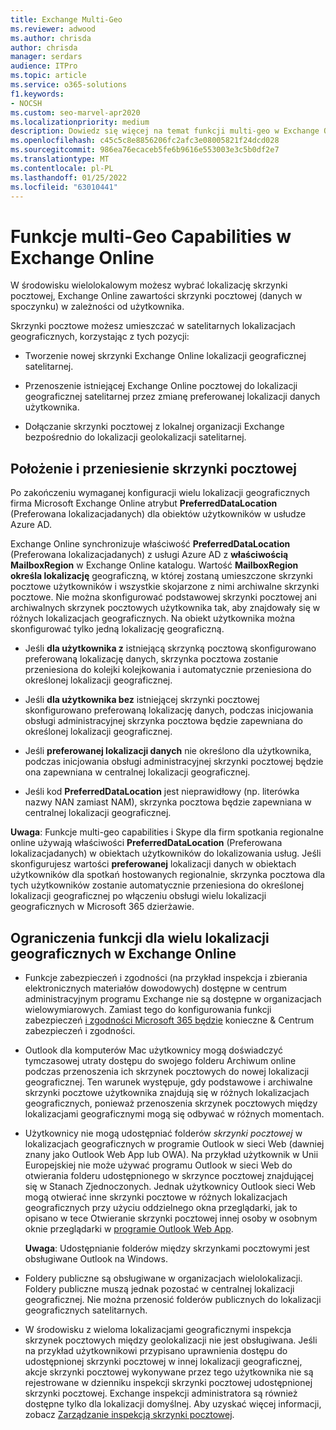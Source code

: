 ```yaml
---
title: Exchange Multi-Geo
ms.reviewer: adwood
ms.author: chrisda
author: chrisda
manager: serdars
audience: ITPro
ms.topic: article
ms.service: o365-solutions
f1.keywords:
- NOCSH
ms.custom: seo-marvel-apr2020
ms.localizationpriority: medium
description: Dowiedz się więcej na temat funkcji multi-geo w Exchange Online, takich jak ograniczenia funkcji i rozmieszczenie skrzynek pocztowych.
ms.openlocfilehash: c45c5c8e8856206fc2afc3e08005821f24dcd028
ms.sourcegitcommit: 986ea76ecaceb5fe6b9616e553003e3c5b0df2e7
ms.translationtype: MT
ms.contentlocale: pl-PL
ms.lasthandoff: 01/25/2022
ms.locfileid: "63010441"
---
```

# <a name="multi-geo-capabilities-in-exchange-online"></a>Funkcje multi-Geo Capabilities w Exchange Online

W środowisku wielolokalowym możesz wybrać lokalizację skrzynki pocztowej, Exchange Online zawartości skrzynki pocztowej (danych w spoczynku) w zależności od użytkownika.

Skrzynki pocztowe możesz umieszczać w satelitarnych lokalizacjach geograficznych, korzystając z tych pozycji:

- Tworzenie nowej skrzynki Exchange Online lokalizacji geograficznej satelitarnej.

- Przenoszenie istniejącej Exchange Online pocztowej do lokalizacji geograficznej satelitarnej przez zmianę preferowanej lokalizacji danych użytkownika.

- Dołączanie skrzynki pocztowej z lokalnej organizacji Exchange bezpośrednio do lokalizacji geolokalizacji satelitarnej.

## <a name="mailbox-placement-and-moves"></a>Położenie i przeniesienie skrzynki pocztowej

Po zakończeniu wymaganej konfiguracji wielu lokalizacji geograficznych firma Microsoft Exchange Online atrybut **PreferredDataLocation** (Preferowana lokalizacjadanych) dla obiektów użytkowników w usłudze Azure AD.

Exchange Online synchronizuje właściwość **PreferredDataLocation** (Preferowana lokalizacjadanych) z usługi Azure AD z **właściwością MailboxRegion** w Exchange Online katalogu. Wartość **MailboxRegion określa lokalizację** geograficzną, w której zostaną umieszczone skrzynki pocztowe użytkowników i wszystkie skojarzone z nimi archiwalne skrzynki pocztowe. Nie można skonfigurować podstawowej skrzynki pocztowej ani archiwalnych skrzynek pocztowych użytkownika tak, aby znajdowały się w różnych lokalizacjach geograficznych. Na obiekt użytkownika można skonfigurować tylko jedną lokalizację geograficzną.

- Jeśli **dla użytkownika z** istniejącą skrzynką pocztową skonfigurowano preferowaną lokalizację danych, skrzynka pocztowa zostanie przeniesiona do kolejki kolejkowania i automatycznie przeniesiona do określonej lokalizacji geograficznej.

- Jeśli **dla użytkownika bez** istniejącej skrzynki pocztowej skonfigurowano preferowaną lokalizację danych, podczas inicjowania obsługi administracyjnej skrzynka pocztowa będzie zapewniana do określonej lokalizacji geograficznej.

- Jeśli **preferowanej lokalizacji danych** nie określono dla użytkownika, podczas inicjowania obsługi administracyjnej skrzynki pocztowej będzie ona zapewniana w centralnej lokalizacji geograficznej.

- Jeśli kod **PreferredDataLocation** jest nieprawidłowy (np. literówka nazwy NAN zamiast NAM), skrzynka pocztowa będzie zapewniana w centralnej lokalizacji geograficznej.

**Uwaga**: Funkcje multi-geo capabilities i Skype dla firm spotkania regionalne online używają właściwości **PreferredDataLocation** (Preferowana lokalizacjadanych) w obiektach użytkowników do lokalizowania usług. Jeśli skonfigurujesz wartości **preferowanej** lokalizacji danych w obiektach użytkowników dla spotkań hostowanych regionalnie, skrzynka pocztowa dla tych użytkowników zostanie automatycznie przeniesiona do określonej lokalizacji geograficznej po włączeniu obsługi wielu lokalizacji geograficznych w Microsoft 365 dzierżawie.

## <a name="feature-limitations-for-multi-geo-in-exchange-online"></a>Ograniczenia funkcji dla wielu lokalizacji geograficznych w Exchange Online

- Funkcje zabezpieczeń i zgodności (na przykład inspekcja i zbierania elektronicznych materiałów dowodowych) dostępne w centrum administracyjnym programu Exchange nie są dostępne w organizacjach wielowymiarowych. Zamiast tego do konfigurowania funkcji zabezpieczeń [i zgodności Microsoft 365 będzie](https://support.office.com/article/7e696a40-b86b-4a20-afcc-559218b7b1b8) konieczne & Centrum zabezpieczeń i zgodności.

- Outlook dla komputerów Mac użytkownicy mogą doświadczyć tymczasowej utraty dostępu do swojego folderu Archiwum online podczas przenoszenia ich skrzynek pocztowych do nowej lokalizacji geograficznej. Ten warunek występuje, gdy podstawowe i archiwalne skrzynki pocztowe użytkownika znajdują się w różnych lokalizacjach geograficznych, ponieważ przenoszenia skrzynek pocztowych między lokalizacjami geograficznymi mogą się odbywać w różnych momentach.

- Użytkownicy nie mogą udostępniać folderów *skrzynki pocztowej* w lokalizacjach geograficznych w programie Outlook w sieci Web (dawniej znany jako Outlook Web App lub OWA). Na przykład użytkownik w Unii Europejskiej nie może używać programu Outlook w sieci Web do otwierania folderu udostępnionego w skrzynce pocztowej znajdującej się w Stanach Zjednoczonych. Jednak użytkownicy Outlook sieci Web mogą otwierać inne skrzynki  pocztowe w różnych lokalizacjach geograficznych przy użyciu oddzielnego okna przeglądarki, jak to opisano w tece Otwieranie skrzynki pocztowej innej osoby w osobnym oknie przeglądarki w [programie Outlook Web App](https://support.office.com/article/A909AD30-E413-40B5-A487-0EA70B763081#__toc372210362).

  **Uwaga**: Udostępnianie folderów między skrzynkami pocztowymi jest obsługiwane Outlook na Windows.

- Foldery publiczne są obsługiwane w organizacjach wielolokalizacji. Foldery publiczne muszą jednak pozostać w centralnej lokalizacji geograficznej. Nie można przenosić folderów publicznych do lokalizacji geograficznych satelitarnych.

- W środowisku z wieloma lokalizacjami geograficznymi inspekcja skrzynek pocztowych między geolokalizacji nie jest obsługiwana. Jeśli na przykład użytkownikowi przypisano uprawnienia dostępu do udostępnionej skrzynki pocztowej w innej lokalizacji geograficznej, akcje skrzynki pocztowej wykonywane przez tego użytkownika nie są rejestrowane w dzienniku inspekcji skrzynki pocztowej udostępnionej skrzynki pocztowej. Exchange inspekcji administratora są również dostępne tylko dla lokalizacji domyślnej. Aby uzyskać więcej informacji, zobacz [Zarządzanie inspekcją skrzynki pocztowej](../compliance/enable-mailbox-auditing.md).

